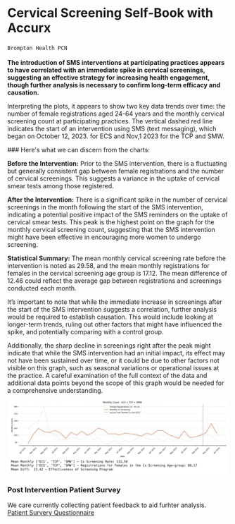 # Cervical Screening Self-Book with Accurx
`Brompton Health PCN`<BR><BR>
**The introduction of SMS interventions at participating practices appears to have correlated with an immediate spike in cervical screenings, suggesting an effective strategy for increasing health engagement, though further analysis is necessary to confirm long-term efficacy and causation.**

Interpreting the plots, it appears to show two key data trends over time: the number of female registrations aged 24-64 years and the monthly cervical screening count at participating practices. The vertical dashed red line indicates the start of an intervention using SMS (text messaging), which began on October 12, 2023. for ECS and Nov,1 2023 for the TCP and SMW.

### Here's what we can discern from the charts:

**Before the Intervention:** Prior to the SMS intervention, there is a fluctuating but generally consistent gap between female registrations and the number of cervical screenings. This suggests a variance in the uptake of cervical smear tests among those registered.

**After the Intervention:** There is a significant spike in the number of cervical screenings in the month following the start of the SMS intervention, indicating a potential positive impact of the SMS reminders on the uptake of cervical smear tests. This peak is the highest point on the graph for the monthly cervical screening count, suggesting that the SMS intervention might have been effective in encouraging more women to undergo screening.

**Statistical Summary:** The mean monthly cervical screening rate before the intervention is noted as 29.58, and the mean monthly registrations for females in the cervical screening age group is 17.12. The mean difference of 12.46 could reflect the average gap between registrations and screenings conducted each month.

It’s important to note that while the immediate increase in screenings after the start of the SMS intervention suggests a correlation, further analysis would be required to establish causation. This would include looking at longer-term trends, ruling out other factors that might have influenced the spike, and potentially comparing with a control group.

Additionally, the sharp decline in screenings right after the peak might indicate that while the SMS intervention had an initial impact, its effect may not have been sustained over time, or it could be due to other factors not visible on this graph, such as seasonal variations or operational issues at the practice. A careful examination of the full context of the data and additional data points beyond the scope of this graph would be needed for a comprehensive understanding.


![OUtcome](https://github.com/janduplessis883/Cervical-Screening-Self-Book-with-Accurx/blob/main/images/Cervical%20Screening%20Outcome.png?raw=true)

### Post Intervention Patient Survey
We care currently collecting patient feedback to aid furhter analysis.<BR>
[Patient Survery Questionnaire](https://docs.google.com/forms/d/e/1FAIpQLSc_iWioKWfGq01BLFWX47sINgZhDGwaspM3yo0ewbQUES3FMw/viewform)
